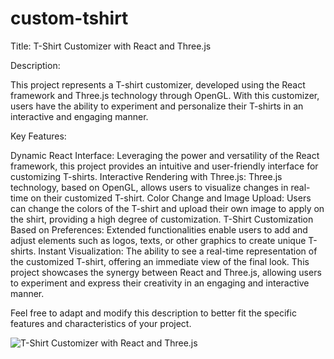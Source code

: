 # custom-tshirt
Title: T-Shirt Customizer with React and Three.js

Description:

This project represents a T-shirt customizer, developed using the React framework and Three.js technology through OpenGL. With this customizer, users have the ability to experiment and personalize their T-shirts in an interactive and engaging manner.

Key Features:

Dynamic React Interface: Leveraging the power and versatility of the React framework, this project provides an intuitive and user-friendly interface for customizing T-shirts.
Interactive Rendering with Three.js: Three.js technology, based on OpenGL, allows users to visualize changes in real-time on their customized T-shirt.
Color Change and Image Upload: Users can change the colors of the T-shirt and upload their own image to apply on the shirt, providing a high degree of customization.
T-Shirt Customization Based on Preferences: Extended functionalities enable users to add and adjust elements such as logos, texts, or other graphics to create unique T-shirts.
Instant Visualization: The ability to see a real-time representation of the customized T-shirt, offering an immediate view of the final look.
This project showcases the synergy between React and Three.js, allowing users to experiment and express their creativity in an engaging and interactive manner.

Feel free to adapt and modify this description to better fit the specific features and characteristics of your project.

![T-Shirt Customizer with React and Three.js](https://imgur.com/LOhzw2g)
